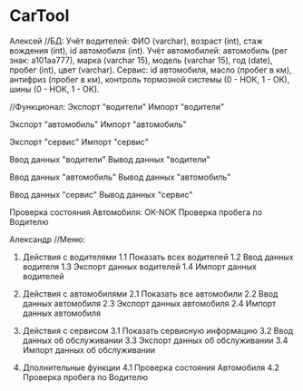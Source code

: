 # CarTool
Алексей
//БД:
Учёт водителей: ФИО (varchar), возраст (int), стаж вождения (int), id автомобиля (int).
Учёт автомобилей: автомобиль (рег знак: а101аа777), марка (varchar 15), модель (varchar 15), год (date), пробег (int), цвет (varchar).
Сервис: id автомобиля, масло (пробег в км), антифриз (пробег в км), контроль тормозной системы (0 - НОК, 1 - ОК), шины (0 - НОК, 1 - ОК).

//Функционал:
Экспорт "водители"
Импорт "водители"

Экспорт "автомобиль"
Импорт "автомобиль"

Экспорт "сервис"
Импорт "сервис"

Ввод данных "водители"
Вывод данных "водители"

Ввод данных "автомобиль"
Вывод данных "автомобиль"

Ввод данных "сервис"
Вывод данных "сервис"

Проверка состояния Автомобиля: ОК-NOK
Проверка пробега по Водителю

Александр
//Меню:

1. Действия с водителями
  1.1 Показать всех водителей
  1.2 Ввод данных водителя
  1.3 Экспорт данных водителей
  1.4 Импорт данных водителей
  
2. Действия с автомобилями
  2.1 Показать все автомобили
  2.2 Ввод данных автомобиля
  2.3 Экспорт данных автомобиля
  2.4 Импорт данных автомобиля
  
3. Действия с сервисом
  3.1 Показать сервисную информацию
  3.2 Ввод данных об обслуживании
  3.3 Экспорт данных об обслуживании
  3.4 Импорт данных об обслуживании
  
4. Дполнительные функции
  4.1 Проверка состояния Автомобиля
  4.2 Проверка пробега по Водителю
